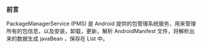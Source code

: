 ### 前言

PackageManagerService (PMS) 是 Android 提供的包管理系统服务，用来管理所有的包信息，以及安装，卸载，更新，解析 AndroidManifest 文件，将解析出来的数据生成 javaBean ，保存在 List 中。